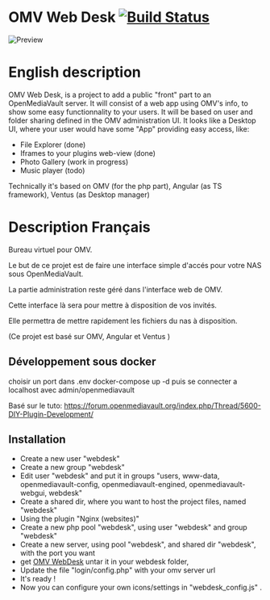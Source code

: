 # OMV Web Desk [![Build Status](https://travis-ci.org/TwanoO67/omv-web-desk.svg?branch=master)](https://travis-ci.org/TwanoO67/omv-web-desk)

![Preview](https://github.com/TwanoO67/ng2-os/raw/master/demo.gif)

# English description

OMV Web Desk, is a project to add a public "front" part to an OpenMediaVault server.
It will consist of a web app using OMV's info, to show some easy functionnality to your users.
It will be based on user and folder sharing defined in the OMV administration UI.
It looks like a Desktop UI, where your user would have some "App" providing easy access, like:
* File Explorer (done)
* Iframes to your plugins web-view (done)
* Photo Gallery (work in progress)
* Music player (todo)

Technically it's based on OMV (for the php part), Angular (as TS framework), Ventus (as Desktop manager)

# Description Français

Bureau virtuel pour OMV.

Le but de ce projet est de faire une interface simple d'accés pour votre NAS sous OpenMediaVault.

La partie administration reste géré dans l'interface web de OMV.

Cette interface là sera pour mettre à disposition de vos invités.

Elle permettra de mettre rapidement les fichiers du nas à disposition.


(Ce projet est basé sur OMV, Angular et Ventus )

## Développement sous docker

choisir un port dans .env
docker-compose up -d
puis se connecter a localhost avec admin/openmediavault

Basé sur le tuto: https://forum.openmediavault.org/index.php/Thread/5600-DIY-Plugin-Development/

## Installation


* Create a new user "webdesk"
* Create a new group "webdesk"
* Edit user "webdesk" and put it in groups "users, www-data, openmediavault-config, openmediavault-engined, openmediavault-webgui, webdesk"
* Create a shared dir, where you want to host the project files, named "webdesk"
* Using the plugin "Nginx (websites)"
* Create a new php pool "webdesk", using user "webdesk" and group "webdesk"
* Create a new server, using pool "webdesk", and shared dir "webdesk", with the port you want
* get [OMV WebDesk](http://dl.weberantoine.fr/download.php?file=dist-omv-web-desk.tar.gz) untar it in your webdesk folder,
* Update the file "login/config.php" with your omv server url
* It's ready !
* Now you can configure your own icons/settings in "webdesk_config.js" .
